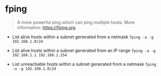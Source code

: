 # fping
> A more powerful ping which can ping multiple hosts.
> More information: <https://fping.org>.

- List alive hosts within a subnet generated from a netmask
`fping -a -g 192.168.1.0/24`

- List alive hosts within a subnet generated from an IP range
`fping -a -g 192.168.1.1 192.168.1.254`

- List unreachable hosts within a subnet generated from a netmask
`fping -u -g 192.168.1.0/24`
